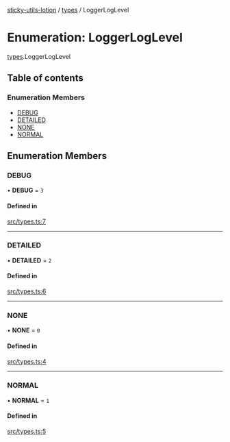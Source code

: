 [sticky-utils-lotion](../README.md) / [types](../modules/types.md) / LoggerLogLevel

# Enumeration: LoggerLogLevel

[types](../modules/types.md).LoggerLogLevel

## Table of contents

### Enumeration Members

- [DEBUG](types.LoggerLogLevel.md#debug)
- [DETAILED](types.LoggerLogLevel.md#detailed)
- [NONE](types.LoggerLogLevel.md#none)
- [NORMAL](types.LoggerLogLevel.md#normal)

## Enumeration Members

### DEBUG

• **DEBUG** = ``3``

#### Defined in

[src/types.ts:7](https://github.com/sticky/sticky-utils-lotion/blob/0fd9242/src/types.ts#L7)

___

### DETAILED

• **DETAILED** = ``2``

#### Defined in

[src/types.ts:6](https://github.com/sticky/sticky-utils-lotion/blob/0fd9242/src/types.ts#L6)

___

### NONE

• **NONE** = ``0``

#### Defined in

[src/types.ts:4](https://github.com/sticky/sticky-utils-lotion/blob/0fd9242/src/types.ts#L4)

___

### NORMAL

• **NORMAL** = ``1``

#### Defined in

[src/types.ts:5](https://github.com/sticky/sticky-utils-lotion/blob/0fd9242/src/types.ts#L5)

